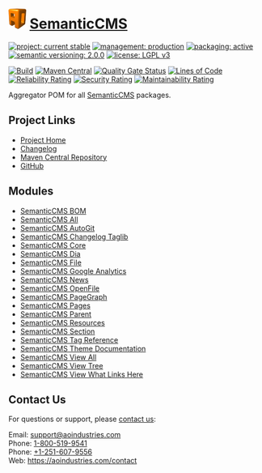 # [<img src="ao-logo.png" alt="AO Logo" width="35" height="40">](https://github.com/aoindustries) [SemanticCMS](https://github.com/aoindustries/semanticcms)

[![project: current stable](https://semanticcms.com/ao-badges/project-current-stable.svg)](https://aoindustries.com/life-cycle#project-current-stable)
[![management: production](https://semanticcms.com/ao-badges/management-production.svg)](https://aoindustries.com/life-cycle#management-production)
[![packaging: active](https://semanticcms.com/ao-badges/packaging-active.svg)](https://aoindustries.com/life-cycle#packaging-active)  
[![semantic versioning: 2.0.0](https://semanticcms.com/ao-badges/semver-2.0.0.svg)](http://semver.org/spec/v2.0.0.html)
[![license: LGPL v3](https://semanticcms.com/ao-badges/license-lgpl-3.0.svg)](https://www.gnu.org/licenses/lgpl-3.0)

[![Build](https://github.com/aoindustries/semanticcms/workflows/Build/badge.svg?branch=master)](https://github.com/aoindustries/semanticcms/actions?query=workflow%3ABuild)
[![Maven Central](https://maven-badges.herokuapp.com/maven-central/com.semanticcms/semanticcms/badge.svg)](https://maven-badges.herokuapp.com/maven-central/com.semanticcms/semanticcms)
[![Quality Gate Status](https://sonarcloud.io/api/project_badges/measure?branch=master&project=com.semanticcms%3Asemanticcms&metric=alert_status)](https://sonarcloud.io/dashboard?branch=master&id=com.semanticcms%3Asemanticcms)
[![Lines of Code](https://sonarcloud.io/api/project_badges/measure?branch=master&project=com.semanticcms%3Asemanticcms&metric=ncloc)](https://sonarcloud.io/component_measures?branch=master&id=com.semanticcms%3Asemanticcms&metric=ncloc)  
[![Reliability Rating](https://sonarcloud.io/api/project_badges/measure?branch=master&project=com.semanticcms%3Asemanticcms&metric=reliability_rating)](https://sonarcloud.io/component_measures?branch=master&id=com.semanticcms%3Asemanticcms&metric=Reliability)
[![Security Rating](https://sonarcloud.io/api/project_badges/measure?branch=master&project=com.semanticcms%3Asemanticcms&metric=security_rating)](https://sonarcloud.io/component_measures?branch=master&id=com.semanticcms%3Asemanticcms&metric=Security)
[![Maintainability Rating](https://sonarcloud.io/api/project_badges/measure?branch=master&project=com.semanticcms%3Asemanticcms&metric=sqale_rating)](https://sonarcloud.io/component_measures?branch=master&id=com.semanticcms%3Asemanticcms&metric=Maintainability)

Aggregator POM for all [SemanticCMS](https://github.com/aoindustries/semanticcms) packages.

## Project Links
* [Project Home](https://semanticcms.com/)
* [Changelog](https://semanticcms.com/changelog)
* [Maven Central Repository](https://search.maven.org/artifact/com.semanticcms/semanticcms)
* [GitHub](https://github.com/aoindustries/semanticcms)

## Modules
* [SemanticCMS BOM](https://github.com/aoindustries/semanticcms-bom)
* [SemanticCMS All](https://github.com/aoindustries/semanticcms-all)
* [SemanticCMS AutoGit](https://github.com/aoindustries/semanticcms-autogit)
* [SemanticCMS Changelog Taglib](https://github.com/aoindustries/semanticcms-changelog-taglib)
* [SemanticCMS Core](https://github.com/aoindustries/semanticcms-core)
* [SemanticCMS Dia](https://github.com/aoindustries/semanticcms-dia)
* [SemanticCMS File](https://github.com/aoindustries/semanticcms-file)
* [SemanticCMS Google Analytics](https://github.com/aoindustries/semanticcms-google-analytics)
* [SemanticCMS News](https://github.com/aoindustries/semanticcms-news)
* [SemanticCMS OpenFile](https://github.com/aoindustries/semanticcms-openfile)
* [SemanticCMS PageGraph](https://github.com/aoindustries/semanticcms-pagegraph)
* [SemanticCMS Pages](https://github.com/aoindustries/semanticcms-pages)
* [SemanticCMS Parent](https://github.com/aoindustries/semanticcms-parent)
* [SemanticCMS Resources](https://github.com/aoindustries/semanticcms-resources)
* [SemanticCMS Section](https://github.com/aoindustries/semanticcms-section)
* [SemanticCMS Tag Reference](https://github.com/aoindustries/semanticcms-tag-reference)
* [SemanticCMS Theme Documentation](https://github.com/aoindustries/semanticcms-theme-documentation)
* [SemanticCMS View All](https://github.com/aoindustries/semanticcms-view-all)
* [SemanticCMS View Tree](https://github.com/aoindustries/semanticcms-view-tree)
* [SemanticCMS View What Links Here](https://github.com/aoindustries/semanticcms-view-what-links-here)

## Contact Us
For questions or support, please [contact us](https://aoindustries.com/contact):

Email: [support@aoindustries.com](mailto:support@aoindustries.com)  
Phone: [1-800-519-9541](tel:1-800-519-9541)  
Phone: [+1-251-607-9556](tel:+1-251-607-9556)  
Web: https://aoindustries.com/contact
